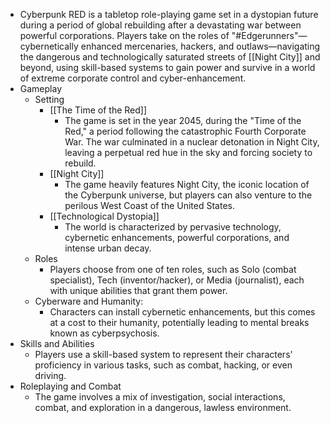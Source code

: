 - Cyberpunk RED is a tabletop role-playing game set in a dystopian future during a period of global rebuilding after a devastating war between powerful corporations. Players take on the roles of "#Edgerunners"—cybernetically enhanced mercenaries, hackers, and outlaws—navigating the dangerous and technologically saturated streets of [[Night City]] and beyond, using skill-based systems to gain power and survive in a world of extreme corporate control and cyber-enhancement.
- Gameplay
	- Setting
		- [[The Time of the Red]]
			- The game is set in the year 2045, during the "Time of the Red," a period following the catastrophic Fourth Corporate War. The war culminated in a nuclear detonation in Night City, leaving a perpetual red hue in the sky and forcing society to rebuild.
		- [[Night City]]
			- The game heavily features Night City, the iconic location of the Cyberpunk universe, but players can also venture to the perilous West Coast of the United States.
		- [[Technological Dystopia]]
			- The world is characterized by pervasive technology, cybernetic enhancements, powerful corporations, and intense urban decay.
	- Roles
		- Players choose from one of ten roles, such as Solo (combat specialist), Tech (inventor/hacker), or Media (journalist), each with unique abilities that grant them power.
	- Cyberware and Humanity:
		- Characters can install cybernetic enhancements, but this comes at a cost to their humanity, potentially leading to mental breaks known as cyberpsychosis.
- Skills and Abilities
	- Players use a skill-based system to represent their characters' proficiency in various tasks, such as combat, hacking, or even driving.
- Roleplaying and Combat
	- The game involves a mix of investigation, social interactions, combat, and exploration in a dangerous, lawless environment.